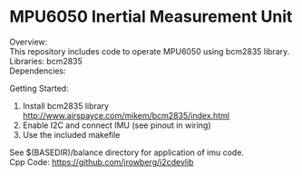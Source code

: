 # MPU6050 Inertial Measurement Unit

Overview:  
This repository includes code to operate MPU6050 using bcm2835 library.  
Libraries: bcm2835  
Dependencies:  


Getting Started:   
1. Install bcm2835 library http://www.airspayce.com/mikem/bcm2835/index.html   
2. Enable I2C and connect IMU (see pinout in wiring)   
3. Use the included makefile


See $(BASEDIR)/balance directory for application of imu code.  
Cpp Code: https://github.com/jrowberg/i2cdevlib   


